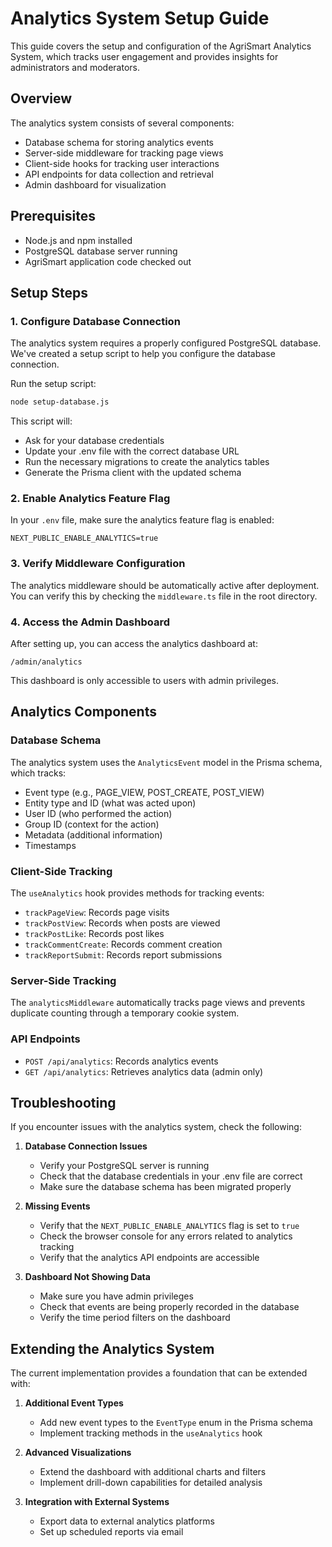 # Analytics System Setup Guide

This guide covers the setup and configuration of the AgriSmart Analytics System, which tracks user engagement and provides insights for administrators and moderators.

## Overview

The analytics system consists of several components:
- Database schema for storing analytics events
- Server-side middleware for tracking page views
- Client-side hooks for tracking user interactions
- API endpoints for data collection and retrieval
- Admin dashboard for visualization

## Prerequisites

- Node.js and npm installed
- PostgreSQL database server running
- AgriSmart application code checked out

## Setup Steps

### 1. Configure Database Connection

The analytics system requires a properly configured PostgreSQL database. We've created a setup script to help you configure the database connection.

Run the setup script:

```bash
node setup-database.js
```

This script will:
- Ask for your database credentials
- Update your .env file with the correct database URL
- Run the necessary migrations to create the analytics tables
- Generate the Prisma client with the updated schema

### 2. Enable Analytics Feature Flag

In your `.env` file, make sure the analytics feature flag is enabled:

```
NEXT_PUBLIC_ENABLE_ANALYTICS=true
```

### 3. Verify Middleware Configuration

The analytics middleware should be automatically active after deployment. You can verify this by checking the `middleware.ts` file in the root directory.

### 4. Access the Admin Dashboard

After setting up, you can access the analytics dashboard at:

```
/admin/analytics
```

This dashboard is only accessible to users with admin privileges.

## Analytics Components

### Database Schema

The analytics system uses the `AnalyticsEvent` model in the Prisma schema, which tracks:
- Event type (e.g., PAGE_VIEW, POST_CREATE, POST_VIEW)
- Entity type and ID (what was acted upon)
- User ID (who performed the action)
- Group ID (context for the action)
- Metadata (additional information)
- Timestamps

### Client-Side Tracking

The `useAnalytics` hook provides methods for tracking events:
- `trackPageView`: Records page visits
- `trackPostView`: Records when posts are viewed
- `trackPostLike`: Records post likes
- `trackCommentCreate`: Records comment creation
- `trackReportSubmit`: Records report submissions

### Server-Side Tracking

The `analyticsMiddleware` automatically tracks page views and prevents duplicate counting through a temporary cookie system.

### API Endpoints

- `POST /api/analytics`: Records analytics events
- `GET /api/analytics`: Retrieves analytics data (admin only)

## Troubleshooting

If you encounter issues with the analytics system, check the following:

1. **Database Connection Issues**
   - Verify your PostgreSQL server is running
   - Check that the database credentials in your .env file are correct
   - Make sure the database schema has been migrated properly

2. **Missing Events**
   - Verify that the `NEXT_PUBLIC_ENABLE_ANALYTICS` flag is set to `true`
   - Check the browser console for any errors related to analytics tracking
   - Verify that the analytics API endpoints are accessible

3. **Dashboard Not Showing Data**
   - Make sure you have admin privileges
   - Check that events are being properly recorded in the database
   - Verify the time period filters on the dashboard

## Extending the Analytics System

The current implementation provides a foundation that can be extended with:

1. **Additional Event Types**
   - Add new event types to the `EventType` enum in the Prisma schema
   - Implement tracking methods in the `useAnalytics` hook

2. **Advanced Visualizations**
   - Extend the dashboard with additional charts and filters
   - Implement drill-down capabilities for detailed analysis

3. **Integration with External Systems**
   - Export data to external analytics platforms
   - Set up scheduled reports via email
